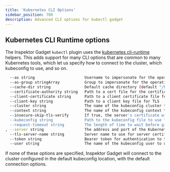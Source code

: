 ```yaml
---
title: 'Kubernetes CLI Options'
sidebar_position: 700
description: Advanced CLI options for kubectl gadget
---
```


## Kubernetes CLI Runtime options

The Inspektor Gadget `kubectl` plugin uses the [kubernetes
cli-runtime](https://github.com/kubernetes/cli-runtime) helpers. This adds
support for many CLI options that are common to many Kubernetes tools,
which let us specify how to connect to the cluster, which kubeconfig to
use, and so on.

```bash
  --as string                      Username to impersonate for the operation
  --as-group stringArray           Group to impersonate for the operation, this flag can be repeated to specify multiple groups.
  --cache-dir string               Default cache directory (default "/home/marga/.kube/cache")
  --certificate-authority string   Path to a cert file for the certificate authority
  --client-certificate string      Path to a client certificate file for TLS
  --client-key string              Path to a client key file for TLS
  --cluster string                 The name of the kubeconfig cluster to use
  --context string                 The name of the kubeconfig context to use
  --insecure-skip-tls-verify       If true, the server's certificate will not be checked for validity. This will make your HTTPS connections insecure
  --kubeconfig string              Path to the kubeconfig file to use for CLI requests.
  --request-timeout string         The length of time to wait before giving up on a single server request. Non-zero values should contain a corresponding time unit (e.g. 1s, 2m, 3h). A value of zero means don't timeout requests. (default "0")
, --server string                  The address and port of the Kubernetes API server
  --tls-server-name string         Server name to use for server certificate validation. If it is not provided, the hostname used to contact the server is used
  --token string                   Bearer token for authentication to the API server
  --user string                    The name of the kubeconfig user to use
```

If none of these options are specified, Inspektor Gadget will connect to the
cluster configured in the default kubeconfig location, with the default
connection options.
